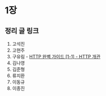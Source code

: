 # 1장

## 정리 글 링크

1. 고석진
2. 고현주
3. 구유림 - [HTTP 완벽 가이드 [1-1] - HTTP 개관](https://yurimkoo.github.io/http/2019/07/30/http-the-definitive-guide-1-1.html)
4. 김나영
5. 김준형
6. 류지환
7. 이동규
8. 이종진

